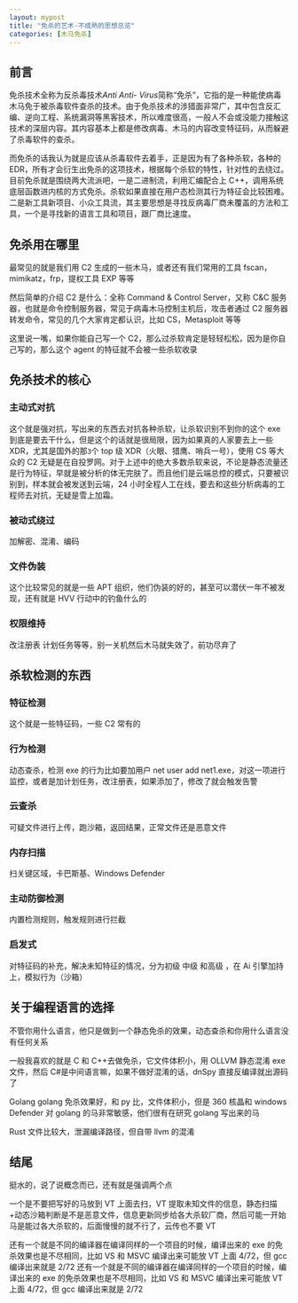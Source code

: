 ```yaml
---
layout: mypost
title: "免杀的艺术-不成熟的思想总览"
categories: [木马免杀]
---
```


## 前言

免杀技术全称为反杀毒技术*Anti Anti- Virus*简称“免杀”，它指的是一种能使病毒木马免于被杀毒软件查杀的技术。由于免杀技术的涉猎面非常广，其中包含反汇编、逆向工程、系统漏洞等黑客技术，所以难度很高，一般人不会或没能力接触这技术的深层内容。其内容基本上都是修改病毒、木马的内容改变特征码，从而躲避了杀毒软件的查杀。

而免杀的话我认为就是应该从杀毒软件去着手，正是因为有了各种杀软，各种的 EDR，所有才会衍生出免杀的这项技术，根据每个杀软的特性，针对性的去绕过。目前免杀就是围绕两大流派吧，一是二进制流，利用汇编配合上 C++，调用系统底层函数进内核的方式免杀。杀软如果直接在用户态检测其行为特征会比较困难。二是新工具新项目、小众工具流，其主要思想是寻找反病毒厂商未覆盖的方法和工具，一个是寻找新的语言工具和项目，跟厂商比速度。

## 免杀用在哪里

最常见的就是我们用 C2 生成的一些木马，或者还有我们常用的工具 fscan，mimikatz，frp，提权工具 EXP 等等

然后简单的介绍 C2 是什么：全称 Command & Control Server，又称 C&C 服务器，也就是命令控制服务器，常见于病毒木马控制主机后，攻击者通过 C2 服务器转发命令，常见的几个大家肯定都认识，比如 CS，Metasploit 等等

这里说一嘴，如果你能自己写一个 C2，那么过杀软肯定是轻轻松松，因为是你自己写的，那么这个 agent 的特征就不会被一些杀软收录

## 免杀技术的核心

### 主动式对抗

这个就是强对抗，写出来的东西去对抗各种杀软，让杀软识别不到你的这个 exe 到底是要去干什么，但是这个的话就是很局限，因为如果真的人家要去上一些 XDR，尤其是国外的那`3`个 top 级 XDR（火眼、猎鹰、哨兵一号），使用 CS 等大众的 C2 无疑是在自投罗网。对于上述中的绝大多数杀软来说，不论是静态流量还是行为特征，早就是被分析的体无完肤了。而且他们是云端总控的模式，只要被识别到，样本就会被发送到云端，24 小时全程人工在线，要去和这些分析病毒的工程师去对抗，无疑是雪上加霜。

### 被动式绕过

加解密、混淆、编码

### 文件伪装

这个比较常见的就是一些 APT 组织，他们伪装的好的，甚至可以潜伏一年不被发现，还有就是 HVV 行动中的钓鱼什么的

### 权限维持

改注册表 计划任务等等，别一关机然后木马就失效了，前功尽弃了

## 杀软检测的东西

### 特征检测

这个就是一些特征码，一些 C2 常有的

### 行为检测

动态查杀，检测 exe 的行为比如要加用户 net user add net1.exe，对这一项进行监控，或者是加计划任务，改注册表，如果添加了，修改了就会触发告警

### 云查杀

可疑文件进行上传，跑沙箱，返回结果，正常文件还是恶意文件

### 内存扫描

扫关键区域，卡巴斯基、Windows Defender

### 主动防御检测

内置检测规则，触发规则进行拦截

### 启发式

对特征码的补充，解决未知特征的情况，分为初级 中级 和高级 ，在 Ai 引擎加持上，模拟行为（沙箱）

## 关于编程语言的选择

不管你用什么语言，他只是做到一个静态免杀的效果，动态查杀和你用什么语言没有任何关系

一般我喜欢的就是 C 和 C++去做免杀，它文件体积小，用 OLLVM 静态混淆 exe 文件，然后 C#是中间语言嘛，如果不做好混淆的话，dnSpy 直接反编译就出源码了

Golang golang 免杀效果好，和 py 比，文件体积小，但是 360 核晶和 windows Defender 对 golang 的马非常敏感，他们很有在研究 golang 写出来的马

Rust 文件比较大，泄漏编译路径，但自带 llvm 的混淆

## 结尾

挺水的，说了说概念而已，还有就是强调两个点

一个是不要把写好的马放到 VT 上面去扫，VT 提取未知文件的信息，静态扫描+动态沙箱判断是不是恶意文件，信息更新同步给各大杀软厂商，然后可能一开始马是能过各大杀软的，后面慢慢的就不行了，云传也不要 VT

还有一个就是不同的编译器在编译同样的一个项目的时候，编译出来的 exe 的免杀效果也是不尽相同，比如 VS 和 MSVC 编译出来可能放 VT 上面 4/72，但 gcc 编译出来就是 2/72
还有一个就是不同的编译器在编译同样的一个项目的时候，编译出来的 exe 的免杀效果也是不尽相同，比如 VS 和 MSVC 编译出来可能放 VT 上面 4/72，但 gcc 编译出来就是 2/72
